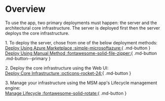 # Overview

To use the app, two primary deployments must happen: the server and the architectural core infrastructure.
The server is deployed first then the server deploys the core infrastructure.

1\. To deploy the server, chose from one of the below deployment methods:<br>
[Deploy Using Azure Marketplace :simple-microsoftazure:](Deployment/Azure-Marketplace/){ .md-button }
[Deploy Using Manual Method :fontawesome-solid-file-zipper:](Deployment/Manual-Deployment/){ .md-button .md-button--primary }

2\. Deploy the core infrastructure using the Web UI:<br>
[Deploy Core Infrastructure :octicons-rocket-24:](Usage-Guide/Deploy-Core-Infrastructure/){ .md-button }

3\. Manage your infrastructure using the MSM app's Lifecycle management engine:<br>
[Manage Lifecycle :fontawesome-solid-rotate:](#){ .md-button }

